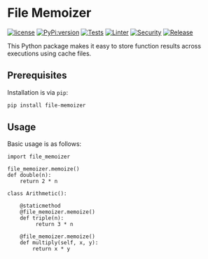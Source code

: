 # File Memoizer

[![license](https://img.shields.io/github/license/lordjabez/file-memoizer?color=blue&label=License)](https://opensource.org/licenses/MIT)
[![PyPi:version](https://img.shields.io/pypi/v/file-memoizer?color=blue&label=PyPI)](https://pypi.org/project/file-memoizer/)
[![Tests](https://github.com/lordjabez/file-memoizer/actions/workflows/test.yml/badge.svg)](https://github.com/lordjabez/file-memoizer/actions/workflows/test.yml)
[![Linter](https://github.com/lordjabez/file-memoizer/actions/workflows/lint.yml/badge.svg)](https://github.com/lordjabez/file-memoizer/actions/workflows/lint.yml)
[![Security](https://github.com/lordjabez/file-memoizer/actions/workflows/scan.yml/badge.svg)](https://github.com/lordjabez/file-memoizer/actions/workflows/scan.yml)
[![Release](https://github.com/lordjabez/file-memoizer/actions/workflows/release.yml/badge.svg)](https://github.com/lordjabez/file-memoizer/actions/workflows/release.yml)

This Python package makes it easy to store function results across executions using cache files.


## Prerequisites

Installation is via `pip`:

```bash
pip install file-memoizer
```


## Usage

Basic usage is as follows:

```python3
import file_memoizer

file_memoizer.memoize()
def double(n):
    return 2 * n

class Arithmetic():

    @staticmethod
    @file_memoizer.memoize()
    def triple(n):
         return 3 * n
    
    @file_memoizer.memoize()
    def multiply(self, x, y):
        return x * y
```
